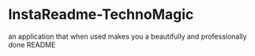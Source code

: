 # InstaReadme-TechnoMagic
an application that when used makes you a beautifully and professionally done README
